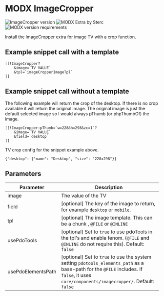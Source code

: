 # MODX ImageCropper
![ImageCropper version](https://img.shields.io/badge/version-1.2.0-brightgreen.svg) ![MODX Extra by Sterc](https://img.shields.io/badge/extra%20by-sterc-magenta.svg) ![MODX version requirements](https://img.shields.io/badge/modx%20version%20requirement-2.4%2B-blue.svg)

Install the ImageCropper extra for image TV with a crop function. 

## Example snippet call with a template

```
[[!ImageCropper?
    &image=`TV VALUE`
    &tpl=`imageCropperImageTpl`
]]
```

## Example snippet call without a template

The following example will return the crop of the desktop. If there is no crop available it will return the original image. The original image is just the default selected image so I would always pThumb (or phpThumbOf) the image.

```
[[!ImageCropper:pThumb=`w=228&h=298&zc=1`?
    &image=`TV VALUE`
    &field=`desktop`
]]
```

TV crop config for the snippet example above.

```
{"desktop": {"name": "Desktop", "size": "228x298"}}
```

## Parameters

| Parameter                  | Description                                                                 |
|----------------------------|------------------------------------------------------------------------------|
| image | The value of the TV |
| field | [optional] The key of the image to return, for example `desktop` or `mobile`. |
| tpl | [optional] The image template. This can be a chunk , `@FILE` or `@INLINE` |
| usePdoTools | [optional] Set to `true` to use pdoTools in the tpl's and enable fenom. (`@FILE` and `@INLINE` do not require this). Default: `false` |
| usePdoElementsPath | [optional] Set to `true` to use the system setting `pdotools_elements_path` as a base-path for the `@FILE` includes. If `false`, it uses `core/components/imagecropper/`. Default: `false` |
